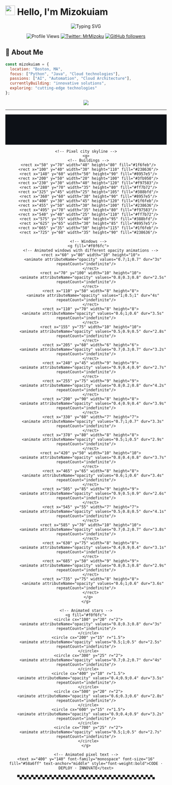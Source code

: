 # <img src="https://media.giphy.com/media/v1.Y2lkPTc5MGI3NjExNmZjM2ZhN2M2ZmJiYzY3Mjg3NjYzYjFjMzcwMDkwZWU5NDI0NmI4NSZlcD12MV9pbnRlcm5hbF9naWZzX2dpZklkJmN0PWc/hvRJCLFzcasrR4ia7z/giphy.gif" width="30"> Hello, I'm Mizokuiam

<div align="center">
  <img src="https://readme-typing-svg.demolab.com?font=Fira+Code&weight=600&size=22&pause=1000&color=36BCF7&center=true&vCenter=true&random=false&width=435&lines=Tech+Enthusiast;Full+Stack+Developer;AI+%26+Cloud+Specialist" alt="Typing SVG" />
</div>

<div align="center">
  
  ![Profile Views](https://komarev.com/ghpvc/?username=Mizokuiam&color=0891b2&style=flat-square)
  [![Twitter: MrMizoku](https://img.shields.io/twitter/follow/MrMizoku?style=flat-square&logo=twitter&color=0891b2&labelColor=000000)](https://twitter.com/MrMizoku)
  [![GitHub followers](https://img.shields.io/github/followers/Mizokuiam?logo=github&style=flat-square&color=0891b2&labelColor=000000)](https://github.com/Mizokuiam)
  
</div>

## 🧠 About Me

```javascript
const mizokuiam = {
  location: "Boston, MA",
  focus: ["Python", "Java", "Cloud technologies"],
  passions: ["AI", "Automation", "Cloud Architecture"],
  currentlyBuilding: "innovative solutions",
  exploring: "cutting-edge technologies"
};
```

<div align="center">
  <img src="https://skillicons.dev/icons?i=py,java,js,aws,docker,kubernetes,tensorflow,pytorch,react,nodejs,fastapi,postgres,mongodb,redis,git,vscode" />
</div>

---

<div align="center">
  <!-- Custom animated pixel art footer -->
  <svg width="100%" height="150" viewBox="0 0 800 150" xmlns="http://www.w3.org/2000/svg">
    <!-- Background -->
    <rect width="800" height="150" fill="#0d1117"/>
    
    <!-- Pixel city skyline -->
    <g>
      <!-- Buildings -->
      <rect x="50" y="70" width="40" height="80" fill="#1f6feb"/>
      <rect x="100" y="40" width="30" height="110" fill="#238636"/>
      <rect x="140" y="60" width="50" height="90" fill="#8957e5"/>
      <rect x="200" y="50" width="20" height="100" fill="#3fb950"/>
      <rect x="230" y="30" width="40" height="120" fill="#f97583"/>
      <rect x="280" y="70" width="35" height="80" fill="#ff7b72"/>
      <rect x="325" y="45" width="25" height="105" fill="#388bfd"/>
      <rect x="360" y="60" width="30" height="90" fill="#8957e5"/>
      <rect x="400" y="30" width="45" height="120" fill="#1f6feb"/>
      <rect x="455" y="50" width="30" height="100" fill="#238636"/>
      <rect x="495" y="70" width="35" height="80" fill="#f97583"/>
      <rect x="540" y="40" width="25" height="110" fill="#ff7b72"/>
      <rect x="575" y="55" width="40" height="95" fill="#388bfd"/>
      <rect x="625" y="65" width="30" height="85" fill="#8957e5"/>
      <rect x="665" y="35" width="50" height="115" fill="#1f6feb"/>
      <rect x="725" y="60" width="35" height="90" fill="#238636"/>
      
      <!-- Windows -->
      <g fill="#f0f6fc">
        <!-- Animated windows with different opacity animations -->
        <rect x="60" y="80" width="10" height="10">
          <animate attributeName="opacity" values="0.7;1;0.7" dur="3s" repeatCount="indefinite"/>
        </rect>
        <rect x="70" y="100" width="10" height="10">
          <animate attributeName="opacity" values="0.8;0.3;0.8" dur="2.5s" repeatCount="indefinite"/>
        </rect>
        <rect x="110" y="50" width="8" height="8">
          <animate attributeName="opacity" values="1;0.5;1" dur="4s" repeatCount="indefinite"/>
        </rect>
        <rect x="110" y="70" width="8" height="8">
          <animate attributeName="opacity" values="0.6;1;0.6" dur="3.5s" repeatCount="indefinite"/>
        </rect>
        <rect x="155" y="75" width="10" height="10">
          <animate attributeName="opacity" values="0.5;0.9;0.5" dur="2.8s" repeatCount="indefinite"/>
        </rect>
        <rect x="205" y="60" width="6" height="6">
          <animate attributeName="opacity" values="0.7;0.3;0.7" dur="3.2s" repeatCount="indefinite"/>
        </rect>
        <rect x="240" y="45" width="9" height="9">
          <animate attributeName="opacity" values="0.9;0.4;0.9" dur="2.7s" repeatCount="indefinite"/>
        </rect>
        <rect x="255" y="75" width="9" height="9">
          <animate attributeName="opacity" values="0.8;0.2;0.8" dur="4.2s" repeatCount="indefinite"/>
        </rect>
        <rect x="290" y="90" width="8" height="8">
          <animate attributeName="opacity" values="0.4;0.9;0.4" dur="3.9s" repeatCount="indefinite"/>
        </rect>
        <rect x="330" y="60" width="7" height="7">
          <animate attributeName="opacity" values="0.7;1;0.7" dur="3.3s" repeatCount="indefinite"/>
        </rect>
        <rect x="370" y="80" width="8" height="8">
          <animate attributeName="opacity" values="0.5;1;0.5" dur="2.9s" repeatCount="indefinite"/>
        </rect>
        <rect x="420" y="50" width="10" height="10">
          <animate attributeName="opacity" values="0.8;0.4;0.8" dur="3.7s" repeatCount="indefinite"/>
        </rect>
        <rect x="465" y="65" width="8" height="8">
          <animate attributeName="opacity" values="0.6;1;0.6" dur="3.4s" repeatCount="indefinite"/>
        </rect>
        <rect x="505" y="85" width="9" height="9">
          <animate attributeName="opacity" values="0.9;0.5;0.9" dur="2.6s" repeatCount="indefinite"/>
        </rect>
        <rect x="545" y="55" width="7" height="7">
          <animate attributeName="opacity" values="0.5;0.8;0.5" dur="4.1s" repeatCount="indefinite"/>
        </rect>
        <rect x="585" y="70" width="10" height="10">
          <animate attributeName="opacity" values="0.7;0.2;0.7" dur="3.8s" repeatCount="indefinite"/>
        </rect>
        <rect x="630" y="75" width="8" height="8">
          <animate attributeName="opacity" values="0.4;0.9;0.4" dur="3.1s" repeatCount="indefinite"/>
        </rect>
        <rect x="685" y="50" width="9" height="9">
          <animate attributeName="opacity" values="0.8;0.3;0.8" dur="2.9s" repeatCount="indefinite"/>
        </rect>
        <rect x="735" y="75" width="8" height="8">
          <animate attributeName="opacity" values="0.6;1;0.6" dur="3.6s" repeatCount="indefinite"/>
        </rect>
      </g>
    </g>
    
    <!-- Animated stars -->
    <g fill="#f0f6fc">
      <circle cx="100" y="20" r="2">
        <animate attributeName="opacity" values="0.8;0.3;0.8" dur="3s" repeatCount="indefinite"/>
      </circle>
      <circle cx="200" y="15" r="1.5">
        <animate attributeName="opacity" values="0.5;1;0.5" dur="2.5s" repeatCount="indefinite"/>
      </circle>
      <circle cx="300" y="25" r="2">
        <animate attributeName="opacity" values="0.7;0.2;0.7" dur="4s" repeatCount="indefinite"/>
      </circle>
      <circle cx="400" y="10" r="1.5">
        <animate attributeName="opacity" values="0.4;0.9;0.4" dur="3.5s" repeatCount="indefinite"/>
      </circle>
      <circle cx="500" y="20" r="2">
        <animate attributeName="opacity" values="0.6;0.3;0.6" dur="2.8s" repeatCount="indefinite"/>
      </circle>
      <circle cx="600" y="15" r="1.5">
        <animate attributeName="opacity" values="0.9;0.4;0.9" dur="3.2s" repeatCount="indefinite"/>
      </circle>
      <circle cx="700" y="25" r="2">
        <animate attributeName="opacity" values="0.5;1;0.5" dur="2.7s" repeatCount="indefinite"/>
      </circle>
    </g>
    
    <!-- Animated pixel text -->
    <text x="400" y="140" font-family="monospace" font-size="16" fill="#58a6ff" text-anchor="middle" style="font-weight:bold">CODE · DEPLOY · INNOVATE</text>
  </svg>
  
  <!-- Pixel decoration -->
  <pre><code>▀▄▀▄▀▄▀▄▀▄▀▄▀▄▀▄▀▄▀▄▀▄▀▄▀▄▀▄▀▄▀▄▀▄▀▄▀▄▀▄▀▄▀▄▀▄▀▄▀▄▀▄▀▄▀▄▀▄▀▄</code></pre>
</div>
